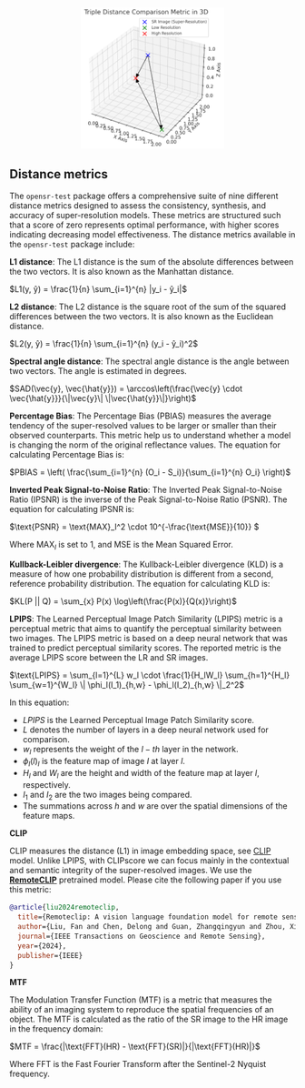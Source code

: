 #

<p align="center">
  <img src="../images/distance_metric.png" alt="distance_metric" width="50%">
</p>


## **Distance metrics**

The `opensr-test` package offers a comprehensive suite of nine different distance metrics designed to assess the consistency, synthesis, and accuracy of super-resolution models. These metrics are structured such that a score of zero represents optimal performance, with higher scores indicating decreasing model effectiveness. The distance metrics available in the `opensr-test` package include:

**L1 distance**: The L1 distance is the sum of the absolute differences between the two vectors. It is also known as the Manhattan distance. 

$L1(y, ŷ) = \frac{1}{n} \sum_{i=1}^{n} |y_i - ŷ_i|$

**L2 distance**: The L2 distance is the square root of the sum of the squared differences between the two vectors. It is also known as the Euclidean distance.

$L2(y, ŷ) = \frac{1}{n} \sum_{i=1}^{n} (y_i - ŷ_i)^2$

**Spectral angle distance**: The spectral angle distance is the angle between two vectors. The angle is estimated in degrees. 

$SAD(\vec{y}, \vec{\hat{y}}) = \arccos\left(\frac{\vec{y} \cdot \vec{\hat{y}}}{\|\vec{y}\| \|\vec{\hat{y}}\|}\right)$

**Percentage Bias**: The Percentage Bias (PBIAS) measures the average tendency of the super-resolved values to be larger or smaller than their observed counterparts. This metric help us to understand whether a model is changing the norm of the original reflectance values. The equation for calculating Percentage Bias is:

$PBIAS = \left( \frac{\sum_{i=1}^{n} (O_i - S_i)}{\sum_{i=1}^{n} O_i} \right)$

**Inverted Peak Signal-to-Noise Ratio**: The Inverted Peak Signal-to-Noise Ratio (IPSNR) is the inverse of the Peak Signal-to-Noise Ratio (PSNR). The equation for calculating IPSNR is:

$\text{PSNR} = \text{MAX}_I^2 \cdot 10^{-\frac{\text{MSE}}{10}}
$

Where $\text{MAX}_I$ is set to 1, and $\text{MSE}$ is the Mean Squared Error.


**Kullback-Leibler divergence**: The Kullback-Leibler divergence (KLD) is a measure of how one probability distribution is different from a second, reference probability distribution. The equation for calculating KLD is:

$KL(P || Q) = \sum_{x} P(x) \log\left(\frac{P(x)}{Q(x)}\right)$

**LPIPS**: The Learned Perceptual Image Patch Similarity (LPIPS) metric is a perceptual metric that aims to quantify the perceptual similarity between two images. The LPIPS metric is based on a deep neural network that was trained to predict perceptual similarity scores. The reported metric is the average LPIPS score between the LR and SR images.

$\text{LPIPS} = \sum_{l=1}^{L} w_l \cdot \frac{1}{H_lW_l} \sum_{h=1}^{H_l} \sum_{w=1}^{W_l} \| \phi_l(I_1)_{h,w} - \phi_l(I_2)_{h,w} \|_2^2$

In this equation:
    
- $LPIPS$ is the Learned Perceptual Image Patch Similarity score.
- $L$ denotes the number of layers in a deep neural network used for comparison.
- $w_l$ represents the weight of the $l-th$ layer in the network.
- $\phi_l(l)_{I}$ is the feature map of image $I$ at layer $l$.
- $H_l$ and $W_l$ are the height and width of the feature map at layer $l$, respectively.
- $I_1$ and $I_2$ are the two images being compared.
- The summations across $h$ and $w$ are over the spatial dimensions of the feature maps.

**CLIP**

CLIP measures the distance (L1) in image embedding space, see [CLIP](https://github.com/openai/CLIP) model. Unlike LPIPS, with CLIPscore we can focus mainly in the contextual and semantic integrity of the super-resolved images. We use the [**RemoteCLIP**](https://arxiv.org/pdf/2306.11029) pretrained model. Please cite the following paper if you use this metric:

```bibtex
@article{liu2024remoteclip,
  title={Remoteclip: A vision language foundation model for remote sensing},
  author={Liu, Fan and Chen, Delong and Guan, Zhangqingyun and Zhou, Xiaocong and Zhu, Jiale and Ye, Qiaolin and Fu, Liyong and Zhou, Jun},
  journal={IEEE Transactions on Geoscience and Remote Sensing},
  year={2024},
  publisher={IEEE}
}
```

**MTF**

The Modulation Transfer Function (MTF) is a metric that measures the ability of an imaging system to reproduce the spatial frequencies of an object. The MTF is calculated as the ratio of the SR image to the HR image in the frequency domain:

$MTF = \frac{|\text{FFT}(HR) - \text{FFT}(SR)|}{|\text{FFT}(HR)|}$

Where $\text{FFT}$ is the Fast Fourier Transform after the Sentinel-2 Nyquist frequency.